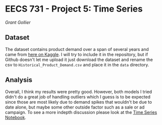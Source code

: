 # EECS 731 - Project 5: Time Series
*Grant Gollier*

## Dataset

The dataset contains product demand over a span of several years and came from [here on Kaggle](https://www.kaggle.com/felixzhao/productdemandforecasting). I will try to include it in the repository, but if Github doesn't let me upload it just download the dataset and rename the csv to `Historical_Product_Demand.csv` and place it in the `data` directory.

## Analysis

Overall, I think my results were pretty good. However, both models I tried didn't do a great job of handling outliers which I guess is to be expected since those are most likely due to demand spikes that wouldn't be due to date alone, but maybe some other outside factor such as a sale or ad campaign. To see a more indepth discussion please look at the [Time Series Notebook](notebooks/1-Time_Series.ipynb).